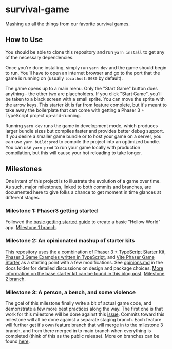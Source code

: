 # survival-game

Mashing up all the things from our favorite survival games.

## How to Use

You should be able to clone this repository and run `yarn install` to get any of the necessary dependencies.

Once you're done installing, simply run `yarn dev` and the game should begin to run. You'll have to open an internet browser and go to the port that the game is running on (usually `localhost:8080` by default).

The game opens up to a main menu. Only the "Start Game" button does anything - the other two are placeholders. If you click "Start Game", you'll be taken to a black screen with a small sprite. You can move the sprite with the arrow keys. This starter kit is far from feature complete, but it's meant to take away the boilerplate that can come with getting a Phaser 3 + TypeScript project up-and-running.

Running `yarn dev` runs the game in development mode, which produces larger bundle sizes but compiles faster and provides better debug support. If you desire a smaller game bundle or to host your game on a server, you can use `yarn build:prod` to compile the project into an optimized bundle. You can use `yarn prod` to run your game locally with production compilation, but this will cause your hot reloading to take longer.

## Milestones

One intent of this project is to illustrate the evolution of a game over time. As such, major milestones, linked to both commits and branches, are documented here to give folks a chance to get moment in time glances at different stages.

### Milestone 1: Phaser3 getting started

Followed the [basic getting started guide](https://newdocs.phaser.io/docs/3.55.2) to create a basic "Hellow World" app. [Milestone 1 branch](https://github.com/Unnamed-GameDev-Studio/survival-game/tree/milestone-1).

### Milestone 2: An opinionated mashup of starter kits

This repository uses the a combination of [Phaser 3 + TypeScript Starter Kit](https://github.com/josephmbustamante/phaser3-typescript-starter-kit), [Phaser 3 Game Examples written in TypeScript](https://github.com/digitsensitive/phaser3-typescript), and [Vite Phaser Game Starter](https://ubershmekel.github.io/vite-phaser-ts-starter/) as a starting point with a few modifications. See [opinions.md](docs/opinions.md) in the docs folder for detailed discussions on design and package choices. [More information on the base starter kit can be found in this blog post](https://spin.atomicobject.com/2019/07/13/phaser-3-typescript-tutorial/). [Milestone 2 branch](milestone-2).

### Milestone 3: A person, a bench, and some violence

The goal of this milestone finally write a bit of actual game code, and demonstrate a few more best practices along the way. The first one is that work for this milestone will be done against this [issue](https://github.com/Unnamed-GameDev-Studio/survival-game/issues/1). Commits toward this milestone will all be done against a separate staging branch. Each feature will further get it's own feature branch that will merge in to the milestone 3 branch, and from there merged in to main branch when everything is completed (think of this as the public release). More on branches can be found [here](https://stackoverflow.com/questions/2100829/when-should-you-branch).
